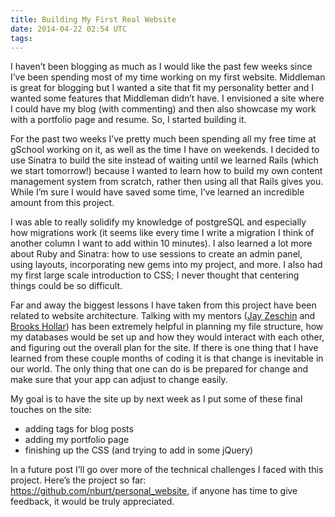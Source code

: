 ```yaml
---
title: Building My First Real Website
date: 2014-04-22 02:54 UTC
tags:
---
```


I haven’t been blogging as much as I would like the past few weeks since I’ve been spending most of my time working on my first website. Middleman is great for blogging but I wanted a site that fit my personality better and I wanted some features that Middleman didn’t have. I envisioned a site where I could have my blog (with commenting) and then also showcase my work with a portfolio page and resume. So, I started building it.

For the past two weeks I’ve pretty much been spending all my free time at gSchool working on it, as well as the time I have on weekends. I decided to use Sinatra to build the site instead of waiting until we learned Rails (which we start tomorrow!) because I wanted to learn how to build my own content management system from scratch, rather then using all that Rails gives you. While I’m sure I would have saved some time, I’ve learned an incredible amount from this project.

I was able to really solidify my knowledge of postgreSQL and especially how migrations work (it seems like every time I write a migration I think of another column I want to add within 10 minutes). I also learned a lot more about Ruby and Sinatra: how to use sessions to create an admin panel, using layouts, incorporating new gems into my project, and more. I also had my first large scale introduction to CSS; I never thought that centering things could be so difficult.

Far and away the biggest lessons I have taken from this project have been related to website architecture. Talking with my mentors (<a href="https://twitter.com/jayzes">Jay Zeschin</a> and <a href="https://twitter.com/hollarab">Brooks Hollar</a>) has been extremely helpful in planning my file structure, how my databases would be set up and how they would interact with each other, and figuring out the overall plan for the site. If there is one thing that I have learned from these couple months of coding it is that change is inevitable in our world. The only thing that one can do is be prepared for change and make sure that your app can adjust to change easily.

My goal is to have the site up by next week as I put some of these final touches on the site:
<ul>
<li class="list_items">adding tags for blog posts</li>
<li class="list_items">adding my portfolio page</li>
<li class="list_items">finishing up the CSS (and trying to add in some jQuery)</li>
</ul>

In a future post I’ll go over more of the technical challenges I faced with this project. Here’s the project so far: <a href="https://github.com/nburt/personal_website">https://github.com/nburt/personal_website</a>, if anyone has time to give feedback, it would be truly appreciated.